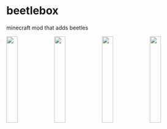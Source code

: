 # beetlebox
minecraft mod that adds beetles

<div>
<a href="https://discord.gg/GyMTgPGM9R" target="_blank" rel="noopener noreferrer"><img src="https://volbot.neocities.org/images/stickers/discord.png" style="width:24%"></a>
<a href="https://modrinth.com/mod/beetlebox" target="_blank" rel="noopener noreferrer"><img src="https://volbot.neocities.org/images/stickers/modrinth.png" style="width:24%"></a>
<a href="https://www.curseforge.com/minecraft/mc-mods/beetlebox" target="_blank" rel="noopener noreferrer"><img src="https://volbot.neocities.org/images/stickers/curseforge2.png" style="width:24%"></a>
  <a href="https://github.com/volbot/beetlebox/wiki" target="_blank" rel="noopener noreferrer"><img src="https://volbot.neocities.org/images/stickers/wiki.png" style="width:24%"></a>
</div>
